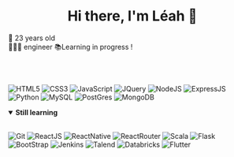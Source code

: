 <h1 align="center">Hi there, I'm Léah 👋</h1>

🎂 23 years old  
👩🏽‍💻 engineer
📚Learning in progress !

<br/>
<br/>

![HTML5](https://img.shields.io/badge/HTML5-E34F26?style=for-the-badge&logo=html5&logoColor=white)
![CSS3](https://img.shields.io/badge/CSS3-1572B6?style=for-the-badge&logo=css3&logoColor=white)
![JavaScript](https://img.shields.io/badge/JavaScript-F7DF1E?style=for-the-badge&logo=javascript&logoColor=black)
![JQuery](https://img.shields.io/badge/jQuery-0769AD?style=for-the-badge&logo=jquery&logoColor=white)
![NodeJS](https://img.shields.io/badge/Node.js-43853D?style=for-the-badge&logo=node.js&logoColor=white)
![ExpressJS](https://img.shields.io/badge/Express.js-404D59?style=for-the-badge)
![Python](https://img.shields.io/badge/Python-14354C?style=for-the-badge&logo=python&logoColor=white)
![MySQL](https://img.shields.io/badge/MySQL-00000F?style=for-the-badge&logo=mysql&logoColor=white)
![PostGres](https://img.shields.io/badge/PostgreSQL-316192?style=for-the-badge&logo=postgresql&logoColor=white)
![MongoDB](https://img.shields.io/badge/MongoDB-4EA94B?style=for-the-badge&logo=mongodb&logoColor=white)  

<details open>
  <summary><strong>Still learning</strong></summary>
  <br>

  ![Git](https://img.shields.io/badge/GIT-E44C30?style=for-the-badge&logo=git&logoColor=white)
  ![ReactJS](https://img.shields.io/badge/React-20232A?style=for-the-badge&logo=react&logoColor=61DAFB)
  ![ReactNative](https://img.shields.io/badge/React_Native-20232A?style=for-the-badge&logo=react&logoColor=61DAFB)
  ![ReactRouter](https://img.shields.io/badge/React_Router-CA4245?style=for-the-badge&logo=react-router&logoColor=white)
  ![Scala](https://img.shields.io/badge/Scala-DC322F?style=for-the-badge&logo=scala&logoColor=white)
  ![Flask](https://img.shields.io/badge/Flask-000000?style=for-the-badge&logo=flask&logoColor=white)
  ![BootStrap](https://img.shields.io/badge/Bootstrap-563D7C?style=for-the-badge&logo=bootstrap&logoColor=white)
  ![Jenkins](https://img.shields.io/badge/Jenkins-D24939?style=for-the-badge&logo=Jenkins&logoColor=white)
  ![Talend](https://img.shields.io/badge/Talend-FF6D70?style=for-the-badge&logo=Talend&logoColor=white)
  ![Databricks](https://img.shields.io/badge/Databricks-FF3621?style=for-the-badge&logo=Databricks&logoColor=white)
  ![Flutter](https://img.shields.io/badge/Flutter-02569B?style=for-the-badge&logo=flutter&logoColor=white)
  
</details>  




<!--
**leaahh/leaahh** is a ✨ _special_ ✨ repository because its `README.md` (this file) appears on your GitHub profile.

Here are some ideas to get you started:

- 🔭 I’m currently working on ...
- 🌱 I’m currently learning ...
- 👯 I’m looking to collaborate on ...
- 🤔 I’m looking for help with ...
- 💬 Ask me about ...
- 📫 How to reach me: ...
- 😄 Pronouns: ...
- ⚡ Fun fact: ...
-->
